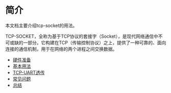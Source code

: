 # 简介

本文档主要介绍tcp-socket的用法。

TCP-SOCKET，全称为基于TCP协议的套接字（Socket），是现代网络通信中不可或缺的一部分。它构建在TCP（传输控制协议）之上，提供了一种可靠的、面向连接的通信机制，用于在网络的两个进程之间交换数据。

- [硬件准备](01.md)
- [基本用法](02.md)
- [TCP-UART透传](03.md)
- [常见问题](faq.md)
- [总结](summary.md)
